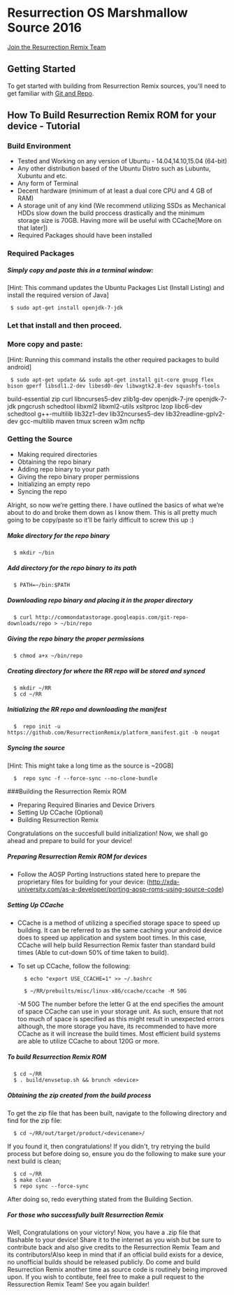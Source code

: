 
Resurrection OS Marshmallow Source 2016
===================


[Join the Resurrection Remix Team](http://forum.resurrectionremix.com/index.php?topic=2037.new#new)

Getting Started
---------------
To get started with building from Resurrection Remix sources, you'll need to get
familiar with [Git and Repo](http://source.android.com/source/version-control.html).

How To Build Resurrection Remix ROM for your device - Tutorial
--------

### Build Environment

- Tested and Working on any version of Ubuntu - 14.04,14.10,15.04 (64-bit)
- Any other distribution based of the Ubuntu Distro such as Lubuntu, Xubuntu and etc.
- Any form of Terminal
- Decent hardware (minimum of at least a dual core CPU and 4 GB of RAM)
- A storage unit of any kind (We recommend utilizing SSDs as Mechanical HDDs slow down the build proccess drastically and the minimum storage size is 70GB. Having more will be useful with CCache[More on that later])
- Required Packages should have been installed

### Required Packages
##### Simply copy and paste this in a terminal window:
[Hint: This command updates the Ubuntu Packages List (Install Listing) and install the required version of Java]

     $ sudo apt-get install openjdk-7-jdk

### Let that install and then proceed.

### More copy and paste:
[Hint: Running this command installs the other required packages to build android]

     $ sudo apt-get update && sudo apt-get install git-core gnupg flex bison gperf libsdl1.2-dev libesd0-dev libwxgtk2.8-dev squashfs-tools 
build-essential zip curl libncurses5-dev zlib1g-dev openjdk-7-jre openjdk-7-jdk pngcrush schedtool libxml2 libxml2-utils xsltproc lzop 
libc6-dev schedtool g++-multilib lib32z1-dev lib32ncurses5-dev lib32readline-gplv2-dev gcc-multilib maven tmux screen w3m ncftp

### Getting the Source
- Making required directories
- Obtaining the repo binary
- Adding repo binary to your path
- Giving the repo binary proper permissions
- Initializing an empty repo
- Syncing the repo

Alright, so now we’re getting there. I have outlined the basics of what we’re about to do and broke them down as I know them. This is all pretty much going to be copy/paste so it’ll be fairly difficult to screw this up :)

##### Make directory for the repo binary

      $ mkdir ~/bin

##### Add directory for the repo binary to its path

      $ PATH=~/bin:$PATH

##### Downloading repo binary and placing it in the proper directory

      $ curl http://commondatastorage.googleapis.com/git-repo-downloads/repo > ~/bin/repo

##### Giving the repo binary the proper permissions

      $ chmod a+x ~/bin/repo

##### Creating directory for where the RR repo will be stored and synced

      $ mkdir ~/RR
      $ cd ~/RR

##### Initializing the RR repo and downloading the manifest

      $  repo init -u https://github.com/ResurrectionRemix/platform_manifest.git -b nougat

##### Syncing the source
[Hint: This might take a long time as the source is ~20GB]

      $  repo sync -f --force-sync --no-clone-bundle

###Building the Resurrection Remix ROM
- Preparing Required Binaries and Device Drivers
- Setting Up CCache (Optional)
- Building Resurrection Remix

Congratulations on the succesfull build initialization! Now, we shall go ahead and prepare to build for your device!

##### Preparing Resurrection Remix ROM for devices
- Follow the AOSP Porting Instructions stated here to prepare the proprietary files for building for your device: (http://xda-university.com/as-a-developer/porting-aosp-roms-using-source-code)

##### Setting Up CCache
- CCache is a method of utilizing a specified storage space to speed up building. It can be referred to as the same caching your android device does to speed up application and system boot times. In this case, CCache will help build Resurrection Remix faster than standard build times (Able to cut-down 50% of time taken to build).
- To set up CCache, follow the following:


        $ echo "export USE_CCACHE=1" >> ~/.bashrc
      
        $ ~/RR/prebuilts/misc/linux-x86/ccache/ccache -M 50G

     -M 50G
The number before the letter G at the end specifies the amount of space CCache can use in your storage unit. As such, ensure that not too much of space is specified as this might result in unexpected errors although, the more storage you have, its recommended to have more CCache as it will increase the build times. Most efficient build systems are able to utilize CCache to about 120G or more.

##### To build Resurrection Remix ROM

      $ cd ~/RR
      $ . build/envsetup.sh && brunch <device>

##### Obtaining the zip created from the build process
To get the zip file that has been built, navigate to the following directory and find for the zip file:

      $ cd ~/RR/out/target/product/<devicename>/

If you found it, then congratulations! If you didn't, try retrying the build process but before doing so, ensure you do the following to make sure your next build is clean;

      $ cd ~/RR
      $ make clean
      $ repo sync --force-sync

After doing so, redo everything stated from the Building Section.

##### For those who successfully built Resurrection Remix
Well, Congratulations on your victory! Now, you have a .zip file that flashable to your device! Share it to the internet as you wish but be sure to contribute back and also give credits to the Resurrection Remix Team and its contributors!Also keep in mind that if an official build exists for a device, no unofficial builds should be released publicly. Do come and build Resurrection Remix another time as source code is routinely being improved upon. If you wish to contibute, feel free to make a pull request to the Ressurection Remix Team! See you again builder!

